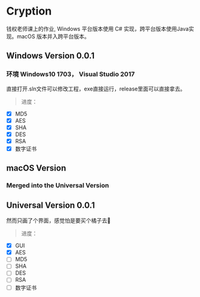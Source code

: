 # Cryption
钱权老师课上的作业, Windows 平台版本使用 C# 实现，跨平台版本使用Java实现。macOS 版本并入跨平台版本。

## Windows Version 0.0.1
### 环境 Windows10 1703， Visual Studio 2017
直接打开.sln文件可以修改工程，exe直接运行，release里面可以直接拿去。
>进度：
- [x] MD5
- [x] AES
- [x] SHA
- [x] DES
- [x] RSA
- [x] 数字证书

## macOS Version
### Merged into the Universal Version

## Universal Version 0.0.1
然而只画了个界面，感觉怕是要买个橘子去🍊
>进度：
- [x] GUI
- [x] AES
- [ ] MD5
- [ ] SHA
- [ ] DES
- [ ] RSA
- [ ] 数字证书
